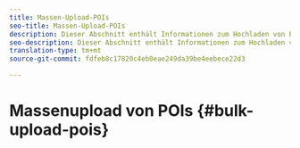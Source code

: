```yaml
---
title: Massen-Upload-POIs
seo-title: Massen-Upload-POIs
description: Dieser Abschnitt enthält Informationen zum Hochladen von POIs als Massendatei.
seo-description: Dieser Abschnitt enthält Informationen zum Hochladen von POIs als Massendatei.
translation-type: tm+mt
source-git-commit: fdfeb8c17820c4eb0eae249da39be4eebece22d3

---
```



# Massenupload von POIs {#bulk-upload-pois}


